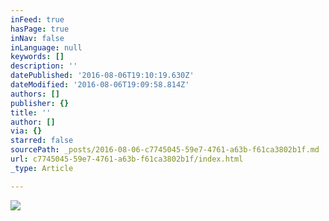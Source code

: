 ```yaml
---
inFeed: true
hasPage: true
inNav: false
inLanguage: null
keywords: []
description: ''
datePublished: '2016-08-06T19:10:19.630Z'
dateModified: '2016-08-06T19:09:58.814Z'
authors: []
publisher: {}
title: ''
author: []
via: {}
starred: false
sourcePath: _posts/2016-08-06-c7745045-59e7-4761-a63b-f61ca3802b1f.md
url: c7745045-59e7-4761-a63b-f61ca3802b1f/index.html
_type: Article

---
```

![](https://the-grid-user-content.s3-us-west-2.amazonaws.com/8f4cd819-eb3e-4510-96f0-2e69c662bf83.png)